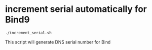 # increment serial automatically for Bind9

```
./increment_serial.sh
```

This script will generate DNS serial number for Bind



